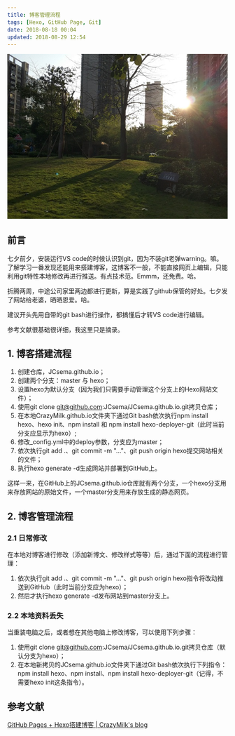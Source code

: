 ```yaml
---
title: 博客管理流程
tags: [Hexo, GitHub Page, Git]
date: 2018-08-18 00:04
updated: 2018-08-29 12:54
---
```


![](/assets/images/20180829.jpg)

## 前言

七夕前夕，安装运行VS code的时候认识到git，因为不装git老弹warning。嘛。了解学习一番发现还能用来搭建博客，这博客不一般，不能直接网页上编辑，只能利用git特性本地修改再进行推送。有点技术范。Emmm，还免费。哈。

折腾两周，中途公司家里两边都进行更新，算是实践了github保管的好处。七夕发了网站给老婆，晒晒恩爱。哈。

建议开头先用自带的git bash进行操作，都搞懂后才转VS code进行编辑。

参考文献很基础很详细，我这里只是摘录。

<!-- more -->

## 1. 博客搭建流程

1. 创建仓库，JCsema.github.io；
2. 创建两个分支：master 与 hexo；
3. 设置hexo为默认分支（因为我们只需要手动管理这个分支上的Hexo网站文件）；
4. 使用git clone git@github.com:JCsema/JCsema.github.io.git拷贝仓库；
5. 在本地CrazyMilk.github.io文件夹下通过Git bash依次执行npm install hexo、hexo init、npm install 和 npm install hexo-deployer-git（此时当前分支应显示为hexo）;
6. 修改_config.yml中的deploy参数，分支应为master；
7. 依次执行git add .、git commit -m "..."、git push origin hexo提交网站相关的文件；
8. 执行hexo generate -d生成网站并部署到GitHub上。

这样一来，在GitHub上的JCsema.github.io仓库就有两个分支，一个hexo分支用来存放网站的原始文件，一个master分支用来存放生成的静态网页。

## 2. 博客管理流程

### 2.1 日常修改

在本地对博客进行修改（添加新博文、修改样式等等）后，通过下面的流程进行管理：

1. 依次执行git add .、git commit -m "..."、git push origin hexo指令将改动推送到GitHub（此时当前分支应为hexo）；
2. 然后才执行hexo generate -d发布网站到master分支上。

### 2.2 本地资料丢失

当重装电脑之后，或者想在其他电脑上修改博客，可以使用下列步骤：

1. 使用git clone git@github.com:JCsema/JCsema.github.io.git拷贝仓库（默认分支为hexo）；
2. 在本地新拷贝的JCsema.github.io文件夹下通过Git bash依次执行下列指令：npm install hexo、npm install、npm install hexo-deployer-git（记得，不需要hexo init这条指令）。

## 参考文献

[GitHub Pages + Hexo搭建博客 | CrazyMilk's blog](http://crazymilk.github.io/2015/12/28/GitHub-Pages-Hexo%E6%90%AD%E5%BB%BA%E5%8D%9A%E5%AE%A2/)